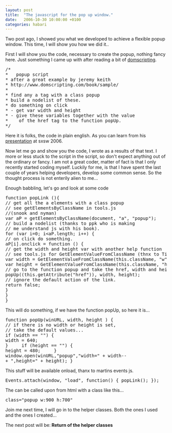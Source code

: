 ```yaml
---
layout: post
title:  "The javascript for the pop up window."
date:   2006-10-30 10:00:00 +0100
categories: habari
---
```

Two post ago, I showed you what we developed to achieve a flexible popup window. This time, I will show you how we did it..

First I will show you the code, necessary to create the popup, nothing fancy here. Just something I came up with after reading a bit of <a title="dom scripting, by Jeremy Keith" href="http://domscripting.com">domscripting</a>.
<pre>/*
* 	popup script
* after a great example by jeremy keith
* http://www.domscripting.com/book/sample/
*
* find any a tag with a class popup
* build a nodelist of these.
* do something on click
* - get var width and height
* - give these variables together with the value
*    of the href tag to the function popUp.
*/</pre>
Here it is folks, the code in plain english. As you can learn from  his <a title="audio recording" href="http://domscripting.com/blog/display/62">presentation</a> at sxsw 2006.

<!--more-->

Now let me go and show you the code, I wrote as a results of that text.
I more or less stuck to the script in the script,  so don't expect anything out of the ordinary or fancy. I am  not a great coder, matter of fact is that I only recently  started coding myself. Luckily for me, is that I have spent  the last couple of years helping developers, develop some common sense. So the thought process is not enterily alien to me...

Enough babbling, let's go and look at some code
<pre>function popLink (){
// get all the a elements with a class popup
// see getElementsByClassName in tools.js
//(snook and nyman)
var aP = getElementsByClassName(document, "a", "popup");
// build a nodelist (thanks to ppk who is making
// me understand js with his book).
for (var i=0; i&#60;aP.length; i++) {
// on click do something.
aP[i].onclick = function () {
// get the width and height var with another help function
// see tools.js for GetElementValueFromClassName (thnx to Tino Loos)
var width = GetElementValueFromClassName(this.className, "w");
var height = GetElementValueFromClassName(this.className, "h");
// go to the function popup and take the href, width and heigth as attributes.
popUp((this.getAttribute("href")), width, height);
// ignore the default action of the link.
return false;
}
}
}</pre>
This will do something, if we have the function popUp, so here it is...
<pre>function popUp(winURL, width, height ) {
// if there is no width or height is set,
// take the default values...
if (width == "") {
width = 640;
}     if (height == "") {
height = 480;     }
window.open(winURL,"popup","width=" + width--
+ ",height=" + height); }</pre>
This stuff will be available onload, thanx to martins events js.
<pre>Events.attach(window, "load", function() { popLink(); });</pre>
The can be called upon from html with a class like this...
<pre>class="popup w:900 h:700"</pre>
Join me next time, I will go in to the helper classes. Both the ones I used and the ones I created...

The next post will be:<strong> Return of the helper classes</strong>